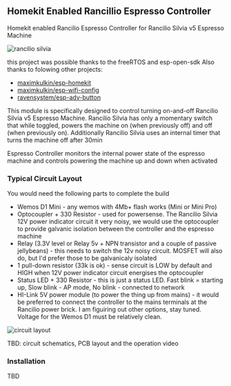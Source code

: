 ## Homekit Enabled Rancillio Espresso Controller ##
Homekit enabled Rancilio Espresso Controller for Rancilio Silvia v5 Espresso Machine

![rancilio silvia](https://github.com/stellarshenson/espresso-controller/blob/master/projects/espresso_switch/misc/rancilio-silvia-mine.jpeg)

this project was possible thanks to the freeRTOS and esp-open-sdk
Also thanks to folowing other projects:
* [maximkulkin/esp-homekit](https://github.com/maximkulkin/esp-homekit.git)
* [maximkulkin/esp-wifi-config](https://github.com/maximkulkin/esp-wifi-config)
* [ravensystem/esp-adv-button](https://github.com/RavenSystem/esp-adv-button.git)

This module is specifically designed to control turning on-and-off Rancilio Silvia v5 Espresso Machine.
Rancilio Silvia has only a momentary switch that while toggled, powers the machine on (when previously off) and off (when previously on).
Additionally Rancilio Silvia uses an internal timer that turns the machine off after 30min

Espresso Controller monitors the internal power state of the espresso machine and controls powering the machine up and down when activated

### Typical Circuit Layout ###
You would need the following parts to complete the build
* Wemos D1 Mini <any> - any wemos with 4Mb+ flash works (Mini or Mini Pro)
* Optocoupler + 330 Resistor - used for powersense. The Rancilio Silvia 12V power indicator circuit it very noisy, we would use the optocoupler to provide galvanic isolation between the controller and the espresso machine
* Relay (3.3V level or Relay 5v + NPN transistor and a couple of passive jellybeans) - this needs to switch the 12v noisy circuit. MOSFET will also do, but I'd prefer those to be galvanicaly isolated
* 1 pull-down resistor (33k is ok) - sense circuit is LOW by default and HIGH when 12V power indicator circuit energises the optocoupler
* Status LED + 330 Resistor - this is just a status LED. Fast blink = starting up, Slow blink - AP mode, No blink - connected to network 
* HI-Link 5V power module (to power the thing up from mains) - it would be preferred to connect the controller to the mains terminals at the Rancilio power brick. I am figuiring out other options, stay tuned. Voltage for the Wemos D1 must be relatively clean.

![circuit layout](https://github.com/stellarshenson/espresso-controller/blob/master/projects/espresso_switch/misc/espresso_switch_bb.png)

TBD: circuit schematics, PCB layout and the operation video

### Installation ###
TBD
